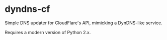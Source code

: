 dyndns-cf
=========

Simple DNS updater for CloudFlare's API, mimicking a DynDNS-like service.

Requires a modern version of Python 2.x.


